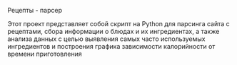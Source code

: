 Рецепты - парсер 

Этот проект представляет собой скрипт на Python для парсинга сайта с рецептами, сбора информации о блюдах и их ингредиентах, а также анализа данных с целью выявления самых часто используемых ингредиентов и построения графика зависимости калорийности от времени приготовления 